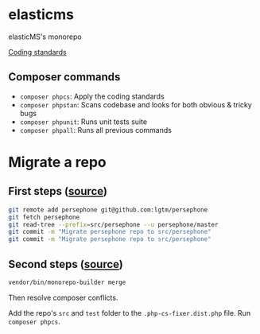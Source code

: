 # elasticms
elasticMS's monorepo

[Coding standards](https://github.com/ems-project/elasticms-client/blob/main/doc/coding_standards.md)

## Composer commands

* `composer phpcs`: Apply the coding standards
* `composer phpstan`: Scans codebase and looks for both obvious & tricky bugs
* `composer phpunit`: Runs unit tests suite 
* `composer phpall`: Runs all previous commands



# Migrate a repo

## First steps ([source](https://medium.com/lgtm/migrating-to-the-monorepo-582106142654))

```bash
git remote add persephone git@github.com:lgtm/persephone
git fetch persephone
git read-tree --prefix=src/persephone --u persephone/master
git commit -m "Migrate persephone repo to src/persephone"
git commit -m "Migrate persephone repo to src/persephone"
```

## Second steps ([source](https://tomasvotruba.com/blog/2020/06/15/how-to-create-monorepo-from-existing-repositories-in-7-steps/))

```bash
vendor/bin/monorepo-builder merge
```

Then resolve composer conflicts.

Add the repo's `src` and `test` folder to the `.php-cs-fixer.dist.php` file. Run `composer phpcs`.




